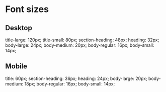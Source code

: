 # Font sizes

## Desktop

title-large: 120px;
title-small: 80px;
section-heading: 48px;
heading: 32px;
body-large: 24px;
body-medium: 20px;
body-regular: 16px;
body-small: 14px;

## Mobile

title: 60px;
section-heading: 36px;
heading: 24px;
body-large: 20px;
body-medium: 18px;
body-regular: 16px;
body-small: 14px;
